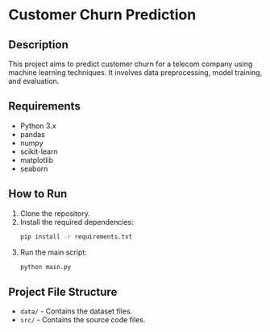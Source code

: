 # Customer Churn Prediction

## Description
This project aims to predict customer churn for a telecom company using machine learning techniques. It involves data preprocessing, model training, and evaluation.

## Requirements
- Python 3.x
- pandas
- numpy
- scikit-learn
- matplotlib
- seaborn

## How to Run
1. Clone the repository.
2. Install the required dependencies:
   ```bash
   pip install -r requirements.txt
   ```
3. Run the main script:
   ```bash
   python main.py
   ```

## Project File Structure
- `data/` - Contains the dataset files.
- `src/` - Contains the source code files.
